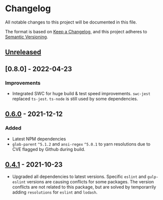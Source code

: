 # Changelog
All notable changes to this project will be documented in this file.

The format is based on [Keep a Changelog](https://keepachangelog.com/en/1.0.0/),
and this project adheres to [Semantic Versioning](https://semver.org/spec/v2.0.0.html).

## [Unreleased]

## [0.8.0] - 2022-04-23

### Improvements
* Integrated SWC for huge build & test speed improvements. `swc-jest` replaced `ts-jest`. `ts-node` is still used by some dependencies.


## [0.6.0] - 2021-12-12

### Added
* Latest NPM dependencies
* `glob-parent` `^5.1.2` and `ansi-regex` `^5.0.1` to yarn resolutions due to CVE flagged by Github during build.

## [0.4.1] - 2021-10-23
* Upgraded all dependencies to latest versions. Specific `eslint` and `gulp-eslint` versions are causing conflicts for some packages. The version conflicts are not related to this package, but are solved by temporarrily adding `resolutions` for `eslint` and `lodash`.

[Unreleased]: https://github.com/toreda/build-tools/compare/v0.4.1...HEAD
[0.6.0]: https://github.com/toreda/build-tools/compare/v0.4.1...v0.6.0
[0.4.1]: https://github.com/toreda/build-tools/releases/tag/v0.4.1
